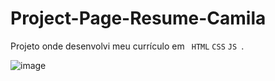 # Project-Page-Resume-Camila
Projeto onde desenvolvi meu currículo em <code> HTML</code> <code>CSS</code> <code>JS </code>.

![image](https://user-images.githubusercontent.com/100415969/170669698-e643275b-3817-42ce-a72c-56b9ec4d9d13.png)



  

